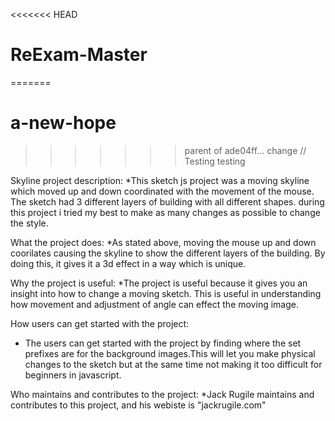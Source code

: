 <<<<<<< HEAD
# ReExam-Master
=======
# a-new-hope
>>>>>>> parent of ade04ff... change
// Testing testing

Skyline project description: 
*This sketch js project was a moving skyline which moved up and down coordinated with the movement of the mouse. The sketch had 3 different layers of building with all different shapes. during this project i tried my best to make as many changes as possible to change the style. 

What the project does:
*As stated above, moving the mouse up and down coorilates causing the skyline to show the different layers of the building. By doing this, it gives it a 3d effect in a way which is unique. 

Why the project is useful:
*The project is useful because it gives you an insight into how to change a moving sketch. This is useful in understanding how movement and adjustment of angle can effect the moving image. 

How users can get started with the project:
* The users can get started with the project by finding where the set prefixes are for the background images.This will let you make physical changes to the sketch but at the same time not making it too difficult for beginners in javascript. 

Who maintains and contributes to the project:
*Jack Rugile maintains and contributes to this project, and his webiste is "jackrugile.com"